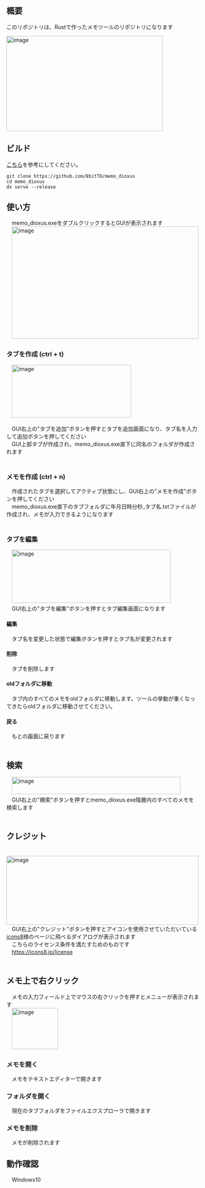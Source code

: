 ## 概要
このリポジトリは、Rustで作ったメモツールのリポジトリになります

<img width="409" height="248" alt="image" src="https://github.com/user-attachments/assets/4f80c9a4-3a77-4269-816c-0c5759f190b4" />

## ビルド
[こちら](https://dioxuslabs.com/learn/0.6/guide/tooling#setting-up-tooling)を参考にしてください。
```
git clone https://github.com/8bitTD/memo_dioxus
cd memo_dioxus
dx serve --release
```

## 使い方
　memo_dioxus.exeをダブルクリックするとGUIが表示されます<br>
　<img width="488" height="293" alt="image" src="https://github.com/user-attachments/assets/aa38f0b1-43e1-44d8-a5b6-b6a80b34e2c9" />

### タブを作成 (ctrl + t)
　<img width="312" height="138" alt="image" src="https://github.com/user-attachments/assets/d888eee4-ad8a-45d1-9d7f-96194be7a124" />

　GUI右上の"タブを追加"ボタンを押すとタブを追加画面になり、タブ名を入力して追加ボタンを押してください<br>
　GUI上部タブが作成され、memo_dioxus.exe直下に同名のフォルダが作成されます<br>
　
### メモを作成 (ctrl + n)
　作成されたタブを選択してアクティブ状態にし、GUI右上の"メモを作成"ボタンを押してください<br>
　memo_dioxus.exe直下のタブフォルダに年月日時分秒_タブ名.txtファイルが作成され、メモが入力できるようになります<br>
　　
### タブを編集
　<img width="415" height="139" alt="image" src="https://github.com/user-attachments/assets/4f25cc00-a478-40ca-80f7-8f0bf7bce02d" /><br>
　GUI右上の"タブを編集"ボタンを押すとタブ編集画面になります<br>
#### 編集
　タブ名を変更した状態で編集ボタンを押すとタブ名が変更されます<br>
#### 削除
　タブを削除します<br>
#### oldフォルダに移動
　タブ内のすべてのメモをoldフォルダに移動します。ツールの挙動が重くなってきたらoldフォルダに移動させてください。<br>
#### 戻る
　もとの画面に戻ります<br>
　　　
## 検索
　<img width="441" height="45" alt="image" src="https://github.com/user-attachments/assets/215e5988-5b22-489d-b82e-061b28cc0d7b" /><br>
　GUI右上の"検索"ボタンを押すとmemo_dioxus.exe階層内のすべてのメモを検索します<br>
　　
## クレジット
　<img width="502" height="180" alt="image" src="https://github.com/user-attachments/assets/6f4fdacb-37a6-4c65-9d64-419c8bfb2fbe" /><br>
　GUI右上の"クレジット"ボタンを押すとアイコンを使用させていただいている[icons8](https://icons8.jp/icons)様のページに飛べるダイアログが表示されます<br>
　こちらのライセンス条件を満たすためのものです<br>
　https://icons8.jp/license<br>
　　

## メモ上で右クリック
　メモの入力フィールド上でマウスの右クリックを押すとメニューが表示されます<br>
　<img width="121" height="107" alt="image" src="https://github.com/user-attachments/assets/7a99ee6a-ff36-4a98-b007-0a3c02fe9b6d" /><br>
### メモを開く
　メモをテキストエディターで開きます<br>
### フォルダを開く
　現在のタブフォルダをファイルエクスプローラで開きます<br>
### メモを削除
　メモが削除されます<br>

## 動作確認
　Windows10
